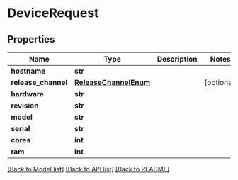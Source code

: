 # DeviceRequest


## Properties
Name | Type | Description | Notes
------------ | ------------- | ------------- | -------------
**hostname** | **str** |  | 
**release_channel** | [**ReleaseChannelEnum**](ReleaseChannelEnum.md) |  | [optional] 
**hardware** | **str** |  | 
**revision** | **str** |  | 
**model** | **str** |  | 
**serial** | **str** |  | 
**cores** | **int** |  | 
**ram** | **int** |  | 

[[Back to Model list]](../README.md#documentation-for-models) [[Back to API list]](../README.md#documentation-for-api-endpoints) [[Back to README]](../README.md)


